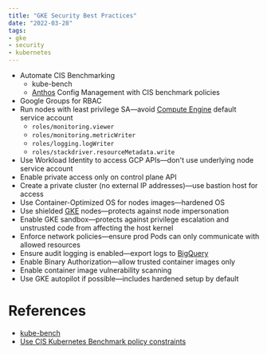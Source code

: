 ```yaml
---
title: "GKE Security Best Practices"
date: "2022-03-28"
tags:
- gke
- security
- kubernetes
---
```


- Automate CIS Benchmarking
	- kube-bench
	- [Anthos](notes/GCP%20Anthos.md) Config Management with CIS benchmark policies
- Google Groups for RBAC
- Run nodes with least privilege SA—avoid [Compute Engine](notes/GCP%20Compute%20Engine.md) default service account
	- `roles/monitoring.viewer`
	- `roles/monitoring.metricWriter`
	- `roles/logging.logWriter`
	- `roles/stackdriver.resourceMetadata.write`
- Use Workload Identity to access GCP APIs—don't use underlying node service account
- Enable private access only on control plane API
- Create a private cluster (no external IP addresses)—use bastion host for access
- Use Container-Optimized OS for nodes images—hardened OS
- Use shielded [GKE](notes/GCP%20Kubernetes%20Engine%20(GKE).md) nodes—protects against node impersonation
- Enable GKE sandbox—protects against privilege escalation and unstrusted code from affecting the host kernel
- Enforce network policies—ensure prod Pods can only communicate with allowed resources
- Ensure audit logging is enabled—export logs to [BigQuery](notes/GCP%20BigQuery.md)
- Enable Binary Authorization—allow trusted container images only
- Enable container image vulnerability scanning
- Use GKE autopilot if possible—includes hardened setup by default

# References

- [kube-bench](https://github.com/aquasecurity/kube-bench)
- [Use CIS Kubernetes Benchmark policy constraints](https://cloud.google.com/anthos-config-management/docs/how-to/using-cis-k8s-benchmark)

